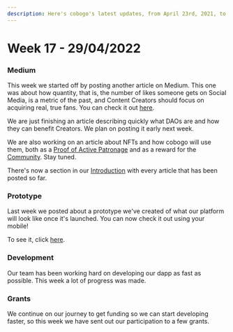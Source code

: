 ```yaml
---
description: Here's cobogo's latest updates, from April 23rd, 2021, to April 29th, 2022
---
```


# Week 17 - 29/04/2022

### Medium

This week we started off by posting another article on Medium. This one was about how quantity, that is, the number of likes someone gets on Social Media, is a metric of the past, and Content Creators should focus on acquiring real, true fans. You can check it out [here](https://medium.com/@cobogosocial/why-is-the-number-of-likes-on-social-media-a-metric-of-the-past-ea1a2190a216).

We are just finishing an article describing quickly what DAOs are and how they can benefit Creators. We plan on posting it early next week.

We are also working on an article about NFTs and how cobogo will use them, both as a [Proof of Active Patronage](broken-reference) and as a reward for the [Community](broken-reference). Stay tuned.

There's now a section in our [Introduction](../../) with every article that has been posted so far.

### Prototype

Last week we posted about a prototype we've created of what our platform will look like once it's launched. You can now check it out using your mobile!

To see it, click [here](https://linky.design/prototype-cobogo).

### Development

Our team has been working hard on developing our dapp as fast as possible. This week a lot of progress was made.

### Grants

We continue on our journey to get funding so we can start developing faster, so this week we have sent out our participation to a few grants.
